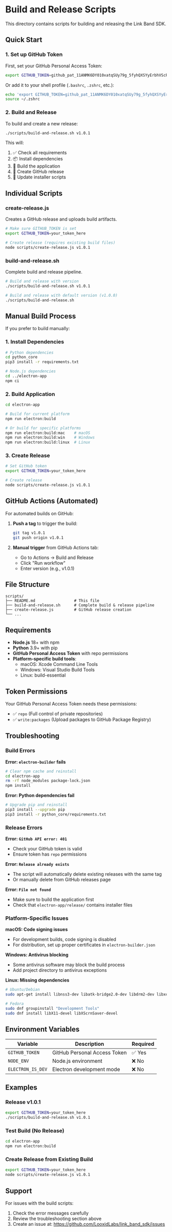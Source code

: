 # Build and Release Scripts

This directory contains scripts for building and releasing the Link Band SDK.

## Quick Start

### 1. Set up GitHub Token

First, set your GitHub Personal Access Token:

```bash
export GITHUB_TOKEN=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
```

Or add it to your shell profile (`.bashrc`, `.zshrc`, etc.):

```bash
echo 'export GITHUB_TOKEN=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' >> ~/.zshrc
source ~/.zshrc
```

### 2. Build and Release

To build and create a new release:

```bash
./scripts/build-and-release.sh v1.0.1
```

This will:
1. ✅ Check all requirements
2. 📦 Install dependencies
3. 🔨 Build the application
4. 🚀 Create GitHub release
5. 📝 Update installer scripts

## Individual Scripts

### create-release.js

Creates a GitHub release and uploads build artifacts.

```bash
# Make sure GITHUB_TOKEN is set
export GITHUB_TOKEN=your_token_here

# Create release (requires existing build files)
node scripts/create-release.js v1.0.1
```

### build-and-release.sh

Complete build and release pipeline.

```bash
# Build and release with version
./scripts/build-and-release.sh v1.0.1

# Build and release with default version (v1.0.0)
./scripts/build-and-release.sh
```

## Manual Build Process

If you prefer to build manually:

### 1. Install Dependencies

```bash
# Python dependencies
cd python_core
pip3 install -r requirements.txt

# Node.js dependencies
cd ../electron-app
npm ci
```

### 2. Build Application

```bash
cd electron-app

# Build for current platform
npm run electron:build

# Or build for specific platforms
npm run electron:build:mac    # macOS
npm run electron:build:win    # Windows
npm run electron:build:linux  # Linux
```

### 3. Create Release

```bash
# Set GitHub token
export GITHUB_TOKEN=your_token_here

# Create release
node scripts/create-release.js v1.0.1
```

## GitHub Actions (Automated)

For automated builds on GitHub:

1. **Push a tag** to trigger the build:
   ```bash
   git tag v1.0.1
   git push origin v1.0.1
   ```

2. **Manual trigger** from GitHub Actions tab:
   - Go to Actions → Build and Release
   - Click "Run workflow"
   - Enter version (e.g., v1.0.1)

## File Structure

```
scripts/
├── README.md                 # This file
├── build-and-release.sh      # Complete build & release pipeline
├── create-release.js         # GitHub release creation
└── ...
```

## Requirements

- **Node.js** 18+ with npm
- **Python** 3.9+ with pip
- **GitHub Personal Access Token** with repo permissions
- **Platform-specific build tools**:
  - macOS: Xcode Command Line Tools
  - Windows: Visual Studio Build Tools
  - Linux: build-essential

## Token Permissions

Your GitHub Personal Access Token needs these permissions:
- ✅ `repo` (Full control of private repositories)
- ✅ `write:packages` (Upload packages to GitHub Package Registry)

## Troubleshooting

### Build Errors

**Error: `electron-builder` fails**
```bash
# Clear npm cache and reinstall
cd electron-app
rm -rf node_modules package-lock.json
npm install
```

**Error: Python dependencies fail**
```bash
# Upgrade pip and reinstall
pip3 install --upgrade pip
pip3 install -r python_core/requirements.txt
```

### Release Errors

**Error: `GitHub API error: 401`**
- Check your GitHub token is valid
- Ensure token has `repo` permissions

**Error: `Release already exists`**
- The script will automatically delete existing releases with the same tag
- Or manually delete from GitHub releases page

**Error: `File not found`**
- Make sure to build the application first
- Check that `electron-app/release/` contains installer files

### Platform-Specific Issues

**macOS: Code signing issues**
- For development builds, code signing is disabled
- For distribution, set up proper certificates in `electron-builder.json`

**Windows: Antivirus blocking**
- Some antivirus software may block the build process
- Add project directory to antivirus exceptions

**Linux: Missing dependencies**
```bash
# Ubuntu/Debian
sudo apt-get install libnss3-dev libatk-bridge2.0-dev libdrm2-dev libxcomposite-dev libxdamage-dev libxrandr-dev libgbm-dev libxss-dev libasound2-dev

# Fedora
sudo dnf groupinstall "Development Tools"
sudo dnf install libX11-devel libXScrnSaver-devel
```

## Environment Variables

| Variable | Description | Required |
|----------|-------------|----------|
| `GITHUB_TOKEN` | GitHub Personal Access Token | ✅ Yes |
| `NODE_ENV` | Node.js environment | ❌ No |
| `ELECTRON_IS_DEV` | Electron development mode | ❌ No |

## Examples

### Release v1.0.1
```bash
export GITHUB_TOKEN=your_token_here
./scripts/build-and-release.sh v1.0.1
```

### Test Build (No Release)
```bash
cd electron-app
npm run electron:build
```

### Create Release from Existing Build
```bash
export GITHUB_TOKEN=your_token_here
node scripts/create-release.js v1.0.1
```

## Support

For issues with the build scripts:
1. Check the error messages carefully
2. Review the troubleshooting section above
3. Create an issue at: https://github.com/LooxidLabs/link_band_sdk/issues 